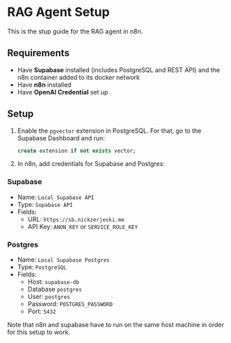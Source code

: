 # RAG Agent Setup

This is the stup guide for the RAG agent in n8n.

## Requirements

- Have **Supabase** installed (includes PostgreSQL and REST API) and the n8n container added to its docker network
- Have **n8n** installed
- Have **OpenAI Credential** set up


## Setup

1. Enable the `pgvector` extension in PostgreSQL. For that, go to the Supabase Dashboard and run:
   ```sql
   create extension if not exists vector;
   ```

2. In n8n, add credentials for Supabase and Postgres:
### Supabase
- Name: `Local Supabase API`
- Type: `Supabase API`
- Fields:
  - URL: `https://sb.nickzerjeski.me`
  - API Key: `ANON_KEY` or `SERVICE_ROLE_KEY`
### Postgres
- Name: `Local Supabase Postgres`
- Type: `PostgreSQL`
- Fields:
  - Host: `supabase-db`
  - Database `postgres`
  - User: `postgres`
  - Password: `POSTGRES_PASSWORD`
  - Port: `5432`

Note that n8n and supabase have to run on the same host machine in order for this setup to work.
